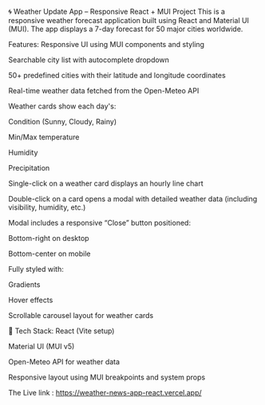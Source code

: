 🌀 Weather Update App – Responsive React + MUI Project
This is a responsive weather forecast application built using React and Material UI (MUI). The app displays a 7-day forecast for 50 major cities worldwide.

Features:
Responsive UI using MUI components and styling

Searchable city list with autocomplete dropdown

50+ predefined cities with their latitude and longitude coordinates

Real-time weather data fetched from the Open-Meteo API

Weather cards show each day's:

Condition (Sunny, Cloudy, Rainy)

Min/Max temperature

Humidity

Precipitation

Single-click on a weather card displays an hourly line chart

Double-click on a card opens a modal with detailed weather data (including visibility, humidity, etc.)

Modal includes a responsive “Close” button positioned:

Bottom-right on desktop

Bottom-center on mobile

Fully styled with:

Gradients

Hover effects

Scrollable carousel layout for weather cards

🔧 Tech Stack:
React (Vite setup)

Material UI (MUI v5)

Open-Meteo API for weather data

Responsive layout using MUI breakpoints and system props


The Live link : https://weather-news-app-react.vercel.app/

